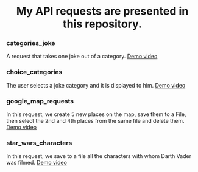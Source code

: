 <h1 align="center">My API requests are presented in this repository.</h1>

<h3>categories_joke</h3> 
A request that takes one joke out of a category.
<a href="https://user-images.githubusercontent.com/116362682/236018134-16e7f96c-5f53-41e0-916a-88cf42ee4d1f.mp4">Demo video</a>
<br>
<h3>choice_categories</h3> 
The user selects a joke category and it is displayed to him.
<a href="https://user-images.githubusercontent.com/116362682/236018313-c6acae2a-1af5-4156-b9ea-52282fec7d87.mp4">Demo video</a>
<br>
<h3>google_map_requests</h3>  
In this request, we create 5 new places on the map, save them to a File, then select the 2nd and 4th places from the same file and delete them.
<a href="https://user-images.githubusercontent.com/116362682/236018363-976efa23-74cf-4c97-bddc-8643c9e9bf05.mp4">Demo video</a>
<br>
<h3>star_wars_characters</h3>  
In this request, we save to a file all the characters with whom Darth Vader was filmed.
<a href="https://user-images.githubusercontent.com/116362682/236018414-04feff66-9ab6-4d6b-af6e-bc01e7b8ad52.mp4">Demo video</a>
